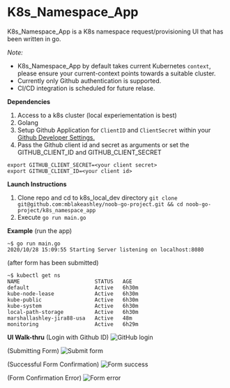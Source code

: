 # K8s_Namespace_App


K8s_Namespace_App is a K8s namespace request/provisioning UI that has been written in go. 

*Note:*
- K8s_Namespace_App by default takes current Kubernetes `context`, please ensure your current-context points towards a suitable cluster.
- Currently only Github authentication is supported.
- CI/CD integration is scheduled for future relase.


**Dependencies**

 1. Access to a k8s cluster (local experiementation is best)
 2. Golang
 3. Setup Github Application for `ClientID` and `ClientSecret` within your [Github Developer Settings.](https://github.com/settings/developers)
 4. Pass the Github client id and secret as arguments or set the GITHUB_CLIENT_ID and GITHUB_CLIENT_SECRET
 ```
 export GITHUB_CLIENT_SECRET=<your client secret>
 export GITHUB_CLIENT_ID=<your client id>
 ```
 
 
**Launch Instructions**

 1. Clone repo and cd to k8s_local_dev directory
 ```git clone git@github.com:mblakeashley/noob-go-project.git && cd noob-go-project/k8s_namespace_app ```
 3.  Execute `go run main.go`

**Example**
(run the app)
```
~$ go run main.go
2020/10/28 15:09:55 Starting Server listening on localhost:8080
```
(after form has been submitted)
```
~$ kubectl get ns
NAME                        STATUS   AGE
default                     Active   6h30m
kube-node-lease             Active   6h30m
kube-public                 Active   6h30m
kube-system                 Active   6h30m
local-path-storage          Active   6h30m
marshallashley-jira88-usa   Active   48m
monitoring                  Active   6h29m
```

**UI Walk-thru**
(Login with Github ID)
![GitHub login](imgs/login.jpg)

(Submitting Form)
![Submit form](imgs/form.jpg)

(Successful Form Confirmation)
![Form success](imgs/form-success.jpg)

(Form Confirmation Error)
![Form error](imgs/form-error.jpg)
